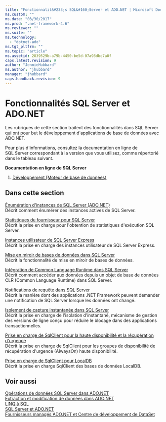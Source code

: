 ```yaml
---
title: "Fonctionnalit&#233;s SQL&#160;Server et ADO.NET | Microsoft Docs"
ms.custom: ""
ms.date: "03/30/2017"
ms.prod: ".net-framework-4.6"
ms.reviewer: ""
ms.suite: ""
ms.technology: 
  - "dotnet-ado"
ms.tgt_pltfrm: ""
ms.topic: "article"
ms.assetid: 2839529b-a79b-4450-be5d-07a98dbc7a0f
caps.latest.revision: 9
author: "JennieHubbard"
ms.author: "jhubbard"
manager: "jhubbard"
caps.handback.revision: 9
---
```

# Fonctionnalit&#233;s SQL&#160;Server et ADO.NET
Les rubriques de cette section traitent des fonctionnalités dans SQL Server qui ont pour but le développement d'applications de base de données avec ADO.NET.  
  
 Pour plus d'informations, consultez la documentation en ligne de SQL Server correspondant à la version que vous utilisez, comme répertorié dans le tableau suivant.  
  
 **Documentation en ligne de SQL Server**  
  
1.  [Développement \(Moteur de base de données\)](http://go.microsoft.com/fwlink/?LinkId=115245)  
  
## Dans cette section  
 [Énumération d'instances de SQL Server \(ADO.NET\)](../../../../../docs/framework/data/adonet/sql/enumerating-instances-of-sql-server.md)  
 Décrit comment énumérer des instances actives de SQL Server.  
  
 [Statistiques du fournisseur pour SQL Server](../../../../../docs/framework/data/adonet/sql/provider-statistics-for-sql-server.md)  
 Décrit la prise en charge pour l'obtention de statistiques d'exécution SQL Server.  
  
 [Instances utilisateur de SQL Server Express](../../../../../docs/framework/data/adonet/sql/sql-server-express-user-instances.md)  
 Décrit la prise en charge des instances utilisateur de SQL Server Express.  
  
 [Mise en miroir de bases de données dans SQL Server](../../../../../docs/framework/data/adonet/sql/database-mirroring-in-sql-server.md)  
 Décrit la fonctionnalité de mise en miroir de bases de données.  
  
 [Intégration de Common Language Runtime dans SQL Server](../../../../../docs/framework/data/adonet/sql/sql-server-common-language-runtime-integration.md)  
 Décrit comment accéder aux données depuis un objet de base de données CLR \(Common Language Runtime\) dans SQL Server.  
  
 [Notifications de requête dans SQL Server](../../../../../docs/framework/data/adonet/sql/query-notifications-in-sql-server.md)  
 Décrit la manière dont des applications .NET Framework peuvent demander une notification de SQL Server lorsque les données ont changé.  
  
 [Isolement de capture instantanée dans SQL Server](../../../../../docs/framework/data/adonet/sql/snapshot-isolation-in-sql-server.md)  
 Décrit la prise en charge de l'isolation d'instantané, mécanisme de gestion des versions de ligne conçu pour réduire le blocage dans des applications transactionnelles.  
  
 [Prise en charge de SqlClient pour la haute disponibilité et la récupération d'urgence](../../../../../docs/framework/data/adonet/sql/sqlclient-support-for-high-availability-disaster-recovery.md)  
 Décrit la prise en charge de SqlClient pour les groupes de disponibilité de récupération d'urgence \(AlwaysOn\) haute disponibilité.  
  
 [Prise en charge de SqlClient pour LocalDB](../../../../../docs/framework/data/adonet/sql/sqlclient-support-for-localdb.md)  
 Décrit la prise en charge SqlClient des bases de données LocalDB.  
  
## Voir aussi  
 [Opérations de données SQL Server dans ADO.NET](../../../../../docs/framework/data/adonet/sql/sql-server-data-operations.md)   
 [Extraction et modification de données dans ADO.NET](../../../../../docs/framework/data/adonet/retrieving-and-modifying-data.md)   
 [LINQ à SQL](../../../../../docs/framework/data/adonet/sql/linq/index.md)   
 [SQL Server et ADO.NET](../../../../../docs/framework/data/adonet/sql/index.md)   
 [Fournisseurs managés ADO.NET et Centre de développement de DataSet](http://go.microsoft.com/fwlink/?LinkId=217917)